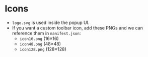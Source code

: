 # Icons

- `logo.svg` is used inside the popup UI.
- If you want a custom toolbar icon, add these PNGs and we can reference them in `manifest.json`:
  - `icon16.png` (16×16)
  - `icon48.png` (48×48)
  - `icon128.png` (128×128)
